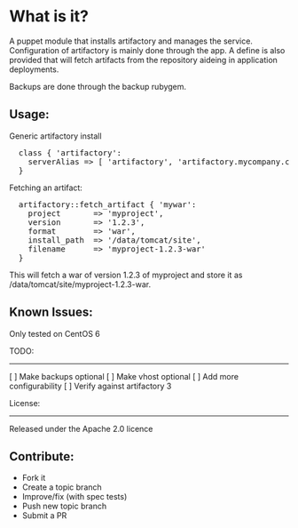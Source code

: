 What is it?
===========

A puppet module that installs artifactory and manages the service.
Configuration of artifactory is mainly done through the app.  A define is
also provided that will fetch artifacts from the repository aideing in
application deployments.

Backups are done through the backup rubygem.


Usage:
------

Generic artifactory install
<pre>
  class { 'artifactory':
    serverAlias => [ 'artifactory', 'artifactory.mycompany.com' ]
  }
</pre>

Fetching an artifact:
<pre>
  artifactory::fetch_artifact { 'mywar':
    project       => 'myproject',
    version       => '1.2.3',
    format        => 'war',
    install_path  => '/data/tomcat/site',
    filename      => 'myproject-1.2.3-war'
  }
</pre>
This will fetch a war of version 1.2.3 of myproject and store it as
/data/tomcat/site/myproject-1.2.3-war.


Known Issues:
-------------
Only tested on CentOS 6

TODO:
____
[ ] Make backups optional
[ ] Make vhost optional
[ ] Add more configurability
[ ] Verify against artifactory 3

License:
_______

Released under the Apache 2.0 licence


Contribute:
-----------
* Fork it
* Create a topic branch
* Improve/fix (with spec tests)
* Push new topic branch
* Submit a PR

